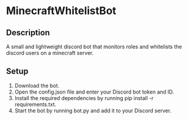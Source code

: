 # MinecraftWhitelistBot

## Description
A small and lightweight discord bot that monitors roles and whitelists the discord users on a minecraft server.

## Setup
1. Download the bot.
2. Open the config.json file and enter your Discord bot token and ID.
3. Install the required dependencies by running pip install -r requirements.txt.
4. Start the bot by running bot.py and add it to your Discord server.
